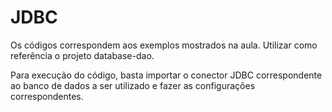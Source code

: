 # JDBC

Os códigos correspondem aos exemplos mostrados na aula. Utilizar como referência o projeto database-dao.

Para execução do código, basta importar o conector JDBC correspondente ao banco de dados a ser utilizado e fazer as configurações correspondentes.